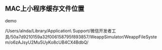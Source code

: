 ## MAC上小程序缓存文件位置

demo 

/Users/alnda/Library/Application\ Support/微信开发者工具/50a7d9210159a32f006158795f893857/WeappSimulator/WeappFileSystem/o6zAJsyU2Mu5UyKo8cUB4CX4BdbQ/
